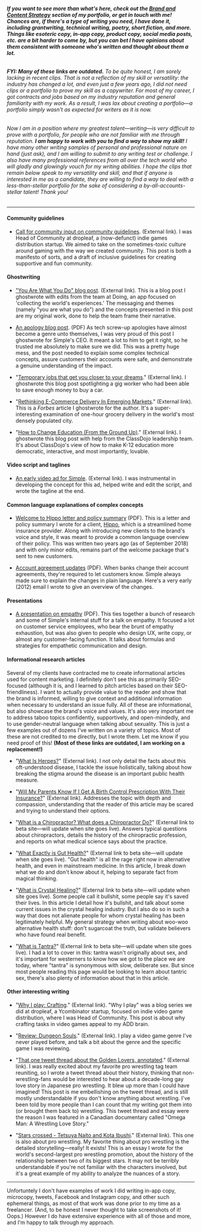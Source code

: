 ###### **If you want to see more than what's here, check out the [Brand and Content Strategy](https://github.com/the-rachel/styles/blob/master/brand.md) section of my portfolio, or get in touch with me! Chances are, if there's a type of writing you need, I have done it, including grantwriting, technical writing, poetry, short fiction, and more. Things like esoteric copy, in-app copy, product copy, social media posts, etc. are a bit harder to come by, but you can bet I have opinions about them consistent with someone who's written and thought about them a *lot*.**

###### ***FYI: Many of these links are outdated.*** To be quite honest, I am sorely lacking in recent clips. That is not a reflection of my skill or versatility: the industry has changed a lot, and even just a few years ago, I did not need clips or a portfolio to prove my skill as a copywriter. For most of my career, I got contracts and jobs based on my industry reputation and general familiarity with my work. As a result, I was lax about creating a portfolio—a portfolio simply wasn't as expected for writers as it is now.

###### Now I am in a position where my greatest talent—writing—is very difficult to prove with a portfolio, for people who are not familiar with me through reputation. **I am happy to work with you to find a way to show my skill!** I have many other writing samples of personal and professional nature on hand (just ask), and I am willing to submit to any writing test or challenge. I also have many professional references from all over the tech world who will gladly and glowingly vouch for my writing abilities. I hope the clips that remain below speak to my versatility and skill, and that if anyone is interested in me as a candidate, they are willing to find a way to deal with a less-than-stellar portfolio for the sake of considering a by-all-accounts-stellar talent! Thank you!
--------

#### Community guidelines

- [Call for community input on community guidelines](https://blog.dropleaf.io/we-need-your-input-on-our-community-guidelines-620b2770c9a6). (External link). I was Head of Community at dropleaf, a (now-defunct) indie games distribution startup. We aimed to take on the sometimes-toxic culture around gaming with the way we created community. This post is both a manifesto of sorts, and a draft of inclusive guidelines for creating supportive and fun community.


#### Ghostwriting

- ["You Are What You Do" blog post](https://blog.doing.io/you-are-what-you-do-e9da2d102709). (External link). This is a blog post I ghostwrote with edits from the team at Doing, an app focused on 'collecting the world's experiences.' The messaging and themes (namely "you are what you do") and the concepts presented in this post are my original work, done to help the team frame their narrative.
 
- [An apology blog post](https://github.com/the-rachel/styles/blob/master/portfolio/My%20Apology%20to%20You.pdf). (PDF) As tech screw-up apologies have almost become a genre unto themselves, I was very proud of this post I ghostwrote for Simple's CEO. It meant a lot to him to get it right, so he trusted me absolutely to make sure we did. This was a pretty huge mess, and the post needed to explain some complex technical concepts, assure customers their accounts were safe, and demonstrate a genuine understanding of the impact.

- "[Temporary jobs that get you closer to your dreams](https://blog.instawork.com/temporary-jobs-that-get-you-closer-to-your-dreams-f6e50aa9064)." (External link). I ghostwrote this blog post spotlighting a gig worker who had been able to save enough money to buy a car.

- "[Rethinking E-Commerce Delivery In Emerging Markets](https://www.forbes.com/sites/forbestechcouncil/2018/10/16/rethinking-e-commerce-delivery-in-emerging-markets/#4dce41e566b8)." (External link). This is a *Forbes* article I ghostwrote for the author. It's a super-interesting examination of one-hour grocery delivery in the world's most densely populated city.

- "[How to Change Education (From the Ground Up)](https://blog.classdojo.com/how-to-change-education-from-the-ground-up/)." (External link). I ghostwrote this blog post with help from the ClassDojo leadership team. It's about ClassDojo's view of how to make K-12 education more democratic, interactive, and most importantly, lovable. 

#### Video script and taglines

- [An early video ad for Simple](https://vimeo.com/160291191). (External link). I was instrumental in developing the concept for this ad, helped write and edit the script, and wrote the tagline at the end.

#### Common language explanations of complex concepts

- [Welcome to Hippo letter and policy summary](https://github.com/the-rachel/styles/blob/master/portfolio/Hippo%20HO6%20Booklet%20(1).pdf) (PDF). This is a letter and policy summary I wrote for a client, [Hippo](https://myhippo.com/), which is a streamlined home insurance provider. Along with introducing new clients to the brand's voice and style, it was meant to provide a common language overview of their policy. This was written two years ago (as of September 2018) and with only minor edits, remains part of the welcome package that's sent to new customers.

- [Account agreement updates](https://github.com/the-rachel/styles/blob/master/portfolio/Gmail%20-%20Updates%20to%20your%20Simple%20Account%20Agreement.pdf) (PDF). When banks change their account agreements, they're required to let customers know. Simple always made sure to explain the changes in plain language. Here's a very early (2012) email I wrote to give an overview of the changes. 

#### Presentations

- [A presentation on empathy](https://github.com/the-rachel/styles/blob/master/Simple/empathy2.pdf) (PDF). This ties together a bunch of research and some of Simple's internal stuff for a talk on empathy. It focused a lot on customer service employees, who bear the brunt of empathy exhaustion, but was also given to people who design UX, write copy, or almost any customer-facing function. It talks about formulas and strategies for empathetic communication and design.

#### Informational research articles
Several of my clients have contracted me to create informational articles used for content marketing. I definitely don't see this as primarily SEO-focused (although it is, and I learned to pitch articles based on their SEO-friendliness). I want to actually provide value to the reader and show that the brand is informed, willing to give context and additional information when necessary to understand an issue fully. All of these are informational, but also showcase the brand's voice and values. It's also very important me to address taboo topics confidently, supportively, and open-mindedly, and to use gender-neutral language when talking about sexuality. This is just a few examples out of dozens I've written on a variety of topics. Most of these are not credited to me directly, but I wrote them. Let me know if you need proof of this! **(Most of these links are outdated, I am working on a replacement!)**

- "[What Is Herpes?](https://www.heydoctor.com/learn/what-is-herpes)" (External link). I not only detail the facts about this oft-understood disease, I tackle the issue holistically, talking about how breaking the stigma around the disease is an important public health measure.

- "[Will My Parents Know If I Get A Birth Control Prescription With Their Insurance?](https://www.heydoctor.com/learn/will-my-parents-know)" (External link). Addresses the topic with depth and compassion, understanding that the reader of this article may be scared and trying to understand their options. 

- "[What is a Chiropractor? What does a Chiropractor Do?](https://beta.kenshohealth.com/guides/what-is-a-chiropractor-what-does-a-chiropractor-do)" (External link to beta site—will update when site goes live). Answers typical questions about chiropractors, details the history of the chiropractic profession, and reports on what medical science says about the practice.

- "[What Exactly is Gut Health?](https://beta.kenshohealth.com/guides/what-is-gut-health)" (External link to beta site—will update when site goes live). "Gut health" is all the rage right now in alternative health, and even in mainstream medicine. In this article, I break down what we do and don't know about it, helping to separate fact from magical thinking.

- "[What is Crystal Healing?](https://beta.kenshohealth.com/guides/what-is-crystal-healing)" (External link to beta site—will update when site goes live). Some people call it bullshit, some people say it's saved their lives. In this article I detail how it's bullshit, and talk about some current issues in the crystal healing industry. But I also do so in such a way that does not alienate people for whom crystal healing has been legitimately helpful. My general strategy when writing about woo-woo alternative health stuff: don't sugarcoat the truth, but validate believers who have found real benefit.

- "[What is Tantra?](https://beta.kenshohealth.com/guides/what-is-tantra)" (External link to beta site—will update when site goes live). I had a lot to cover in this: tantra wasn't originally about sex, and it's important for westerners to know how we got to the place we are today, where "tantra" is synonymous with slow, deliberate sex. But since most people reading this page would be looking to learn about tantric sex, there's also plenty of information about that in this article.


#### Other interesting writing

- "[Why I play: Crafting](https://blog.dropleaf.io/why-i-play-crafting-561825612d5a)." (External link). "Why I play" was a blog series we did at dropleaf, a Ycombinator startup, focused on indie video game distribution, where I was Head of Community. This post is about why crafting tasks in video games appeal to my ADD brain.

- "[Review: Dungeon Souls](https://blog.dropleaf.io/review-dungeon-souls-a74261a1cce5)." (External link). I play a video game genre I've never played before, and talk a bit about the genre and the specific game I was reviewing.

- "[That one tweet thread about the Golden Lovers, annotated](https://medium.com/we-need-to-talk-about-wrestling/that-one-tweet-thread-about-the-golden-lovers-annotated-e9fc604e3a7f)." (External link). I was really excited about my favorite pro wrestling tag team reuniting, so I wrote a tweet thread about their history, thinking that non-wrestling-fans would be interested to hear about a decade-long gay love story in Japanese pro wrestling. It blew up more than I could have imagined! This post is me embellishing on the tweet thread, and is still mostly understandable if you don't know anything about wrestling. I've been told by more people than I can count that my writing got them into (or brought them back to) wrestling. This tweet thread and essay were the reason I was featured in a Canadian documentary called "Omega Man: A Wrestling Love Story."

- "[Stars crossed - Tetsuya Naito and Kota Ibushi](https://www.njpw1972.com/52317)." (External link). This one is also about pro wrestling. My favorite thing about pro wrestling is the detailed storytelling—really! It exists! This is an essay I wrote for the world's second-largest pro wrestling promotion, about the history of the relationship between two of its biggest stars. It may not be terribly understandable if you're not familiar with the characters involved, but it's a great example of my ability to analyze the nuances of a story.

*******

Unfortuntely I don't have examples of work I did writing in-app copy, microcopy, tweets, Facebook and Instagram copy, and other such ephemeral things, as most of that work was done prior to my time as a freelancer. (And, to be honest I never thought to take screenshots of it! Oops.) However I do have extensive experience with all of those and more, and I'm happy to talk through my approach. 
